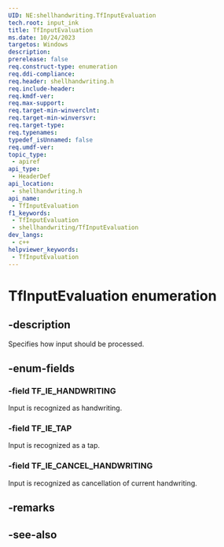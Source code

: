 ```yaml
---
UID: NE:shellhandwriting.TfInputEvaluation
tech.root: input_ink
title: TfInputEvaluation
ms.date: 10/24/2023
targetos: Windows
description: 
prerelease: false
req.construct-type: enumeration
req.ddi-compliance: 
req.header: shellhandwriting.h
req.include-header: 
req.kmdf-ver: 
req.max-support: 
req.target-min-winverclnt: 
req.target-min-winversvr: 
req.target-type: 
req.typenames: 
typedef_isUnnamed: false
req.umdf-ver: 
topic_type:
 - apiref
api_type:
 - HeaderDef
api_location:
 - shellhandwriting.h
api_name:
 - TfInputEvaluation
f1_keywords:
 - TfInputEvaluation
 - shellhandwriting/TfInputEvaluation
dev_langs:
 - c++
helpviewer_keywords:
 - TfInputEvaluation
---
```


# TfInputEvaluation enumeration

## -description

Specifies how input should be processed.

## -enum-fields

### -field TF_IE_HANDWRITING

Input is recognized as handwriting.

### -field TF_IE_TAP

Input is recognized as a tap.

### -field TF_IE_CANCEL_HANDWRITING

Input is recognized as cancellation of current handwriting.

## -remarks

## -see-also
